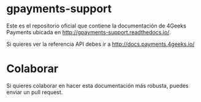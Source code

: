 # gpayments-support

Este es el repositorio oficial que contiene la documentación de 4Geeks Payments ubicada en http://gpayments-support.readthedocs.io/.

Si quieres ver la referencia API debes ir a http://docs.payments.4geeks.io/


Colaborar
=========
Si quieres colaborar en hacer esta documentación más robusta, puedes enviar un pull request.
